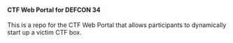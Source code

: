 #### CTF Web Portal for DEFCON 34

This is a repo for the CTF Web Portal that allows participants to dynamically start up a victim CTF box.